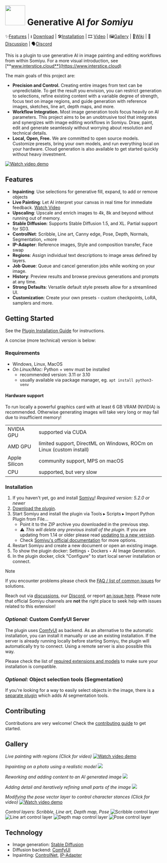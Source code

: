 <h1><img width="64px" src="ai_diffusion/icons/logo-128.png"> Generative AI <i>for Somiyu</i></h1>

✨[Features](#features) | ⭳ [Download](https://github.com/Acly/Somiyu-ai-diffusion/releases/latest) | 🛠️[Installation](https://www.interstice.cloud/plugin) | 🎞️ [Video](https://youtu.be/Ly6USRwTHe0) | 🖼️[Gallery](#gallery) | 📖[Wiki](https://github.com/Acly/Somiyu-ai-diffusion/wiki) | 💬[Discussion](https://github.com/Acly/Somiyu-ai-diffusion/discussions) | 🗣️[Discord](https://discord.gg/pWyzHfHHhU)

This is a plugin to use generative AI in image painting and editing workflows from within Somiyu. For a more visual introduction, see [**www.interstice.cloud**](https://www.interstice.cloud)

The main goals of this project are:
* **Precision and Control.** Creating entire images from text can be unpredictable.
  To get the result you envision, you can restrict generation to selections,
  refine existing content with a variable degree of strength, focus text on image
  regions, and guide generation with reference images, sketches, line art,
  depth maps, and more.
* **Workflow Integration.** Most image generation tools focus heavily on AI parameters.
  This project aims to be an unobtrusive tool that integrates and synergizes
  with image editing workflows in Somiyu. Draw, paint, edit and generate seamlessly without worrying about resolution and technical details.
* **Local, Open, Free.** We are committed to open source models. Customize presets, bring your
  own models, and run everything local on your hardware. Cloud generation is also available
  to get started quickly without heavy investment.  

[![Watch video demo](media/screenshot-video-preview.webp)](https://youtu.be/Ly6USRwTHe0 "Watch video demo")

## <a name="features"></a> Features

* **Inpainting**: Use selections for generative fill, expand, to add or remove objects
* **Live Painting**: Let AI interpret your canvas in real time for immediate feedback. [Watch Video](https://youtu.be/AF2VyqSApjA?si=Ve5uQJWcNOATtABU)
* **Upscaling**: Upscale and enrich images to 4k, 8k and beyond without running out of memory.
* **Stable Diffusion**: Supports Stable Diffusion 1.5, and XL. Partial support for SD3.
* **ControlNet**: Scribble, Line art, Canny edge, Pose, Depth, Normals, Segmentation, +more
* **IP-Adapter**: Reference images, Style and composition transfer, Face swap
* **Regions**: Assign individual text descriptions to image areas defined by layers.
* **Job Queue**: Queue and cancel generation jobs while working on your image.
* **History**: Preview results and browse previous generations and prompts at any time.
* **Strong Defaults**: Versatile default style presets allow for a streamlined UI.
* **Customization**: Create your own presets - custom checkpoints, LoRA, samplers and more.

## <a name="installation"></a> Getting Started

See the [Plugin Installation Guide](https://www.interstice.cloud/plugin) for instructions.

A concise (more technical) version is below:

### Requirements

* Windows, Linux, MacOS
* _On Linux/Mac:_ Python + venv must be installed
    * recommended version: 3.11 or 3.10
    * usually available via package manager, eg. `apt install python3-venv`

#### Hardware support

To run locally a powerful graphics card with at least 6 GB VRAM (NVIDIA) is recommended. Otherwise generating images will take very long or may fail due to insufficient memory!

<table>
<tr><td>NVIDIA GPU</td><td>supported via CUDA</td></tr>
<tr><td>AMD GPU</td><td>limited support, DirectML on Windows, ROCm on Linux (custom install)</td></tr>
<tr><td>Apple Silicon</td><td>community support, MPS on macOS</td></tr>
<tr><td>CPU</td><td>supported, but very slow</td></tr>
</table>


### Installation

1. If you haven't yet, go and install [Somiyu](https://Somiyu.org/)! _Required version: 5.2.0 or newer_
1. [Download the plugin](https://github.com/Acly/Somiyu-ai-diffusion/releases/latest).
2. Start Somiyu and install the plugin via Tools ▸ Scripts ▸ Import Python Plugin from File...
    * Point it to the ZIP archive you downloaded in the previous step.
    * ⚠ _This will delete any previous install of the plugin._ If you are updating from 1.14 or older please read [updating to a new version](https://github.com/Acly/Somiyu-ai-diffusion/wiki/Common-Issues#how-do-i-update-to-a-new-version-of-the-plugin).
    * Check [Somiyu's official documentation](https://docs.Somiyu.org/en/user_manual/python_scripting/install_custom_python_plugin.html) for more options.
3. Restart Somiyu and create a new document or open an existing image.
4. To show the plugin docker: Settings ‣ Dockers ‣ AI Image Generation.
5. In the plugin docker, click "Configure" to start local server installation or connect.

> [!NOTE]
> If you encounter problems please check the [FAQ / list of common issues](https://github.com/Acly/Somiyu-ai-diffusion/wiki/Common-Issues) for solutions.
>
> Reach out via [discussions](https://github.com/Acly/Somiyu-ai-diffusion/discussions), our [Discord](https://discord.gg/pWyzHfHHhU), or report [an issue here](https://github.com/Acly/Somiyu-ai-diffusion/issues). Please note that official Somiyu channels are **not** the right place to seek help with
> issues related to this extension!

### _Optional:_ Custom ComfyUI Server

The plugin uses [ComfyUI](https://github.com/comfyanonymous/ComfyUI) as backend. As an alternative to the automatic installation,
you can install it manually or use an existing installation. If the server is already running locally before starting Somiyu, the plugin will
automatically try to connect. Using a remote server is also possible this way.

Please check the list of [required extensions and models](https://github.com/Acly/Somiyu-ai-diffusion/wiki/ComfyUI-Setup) to make sure your installation is compatible.

### _Optional:_ Object selection tools (Segmentation)

If you're looking for a way to easily select objects in the image, there is a [separate plugin](https://github.com/Acly/Somiyu-ai-tools) which adds AI segmentation tools.


## Contributing

Contributions are very welcome! Check the [contributing guide](CONTRIBUTING.md) to get started.

## <a name="gallery"></a> Gallery

_Live painting with regions (Click for video)_
[![Watch video demo](media/screenshot-regions.png)](https://youtu.be/PPxOE9YH57E "Watch video demo")

_Inpainting on a photo using a realistic model_
<img src="media/screenshot-2.png">

_Reworking and adding content to an AI generated image_
<img src="media/screenshot-1.png">

_Adding detail and iteratively refining small parts of the image_
<img src="media/screenshot-3.png">

_Modifying the pose vector layer to control character stances (Click for video)_
[![Watch video demo](media/screenshot-5.png)](https://youtu.be/-QDPEcVmdLI "Watch video demo")

_Control layers: Scribble, Line art, Depth map, Pose_
![Scribble control layer](media/control-scribble-screen.png)
![Line art control layer](media/control-line-screen.png)
![Depth map control layer](media/control-depth-screen.png)
![Pose control layer](media/control-pose-screen.png)

## Technology

* Image generation: [Stable Diffusion](https://github.com/Stability-AI/generative-models)
* Diffusion backend: [ComfyUI](https://github.com/comfyanonymous/ComfyUI)
* Inpainting: [ControlNet](https://github.com/lllyasviel/ControlNet), [IP-Adapter](https://github.com/tencent-ailab/IP-Adapter)
